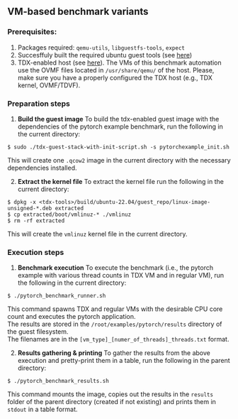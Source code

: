 ## VM-based benchmark variants

### Prerequisites:
1. Packages required: `qemu-utils`, `libguestfs-tools`, `expect`
2. Succesffuly built the required ubuntu guest tools (see [here](../../../build/ubuntu-22.04/README.md#build-all))
3. TDX-enabled host (see [here](../../../build/ubuntu-22.04/README.md#install-tdx-host-packages)). The VMs of this benchmark automation use the OVMF files located in `/usr/share/qemu/` of the host. Please, make sure you have a properly configured the TDX host (e.g., TDX kernel, OVMF/TDVF).

### Preparation steps
1. **Build the guest image**
To build the tdx-enabled guest image with the dependencies of the pytorch example benchmark,
run the following in the current directory:
```
$ sudo ./tdx-guest-stack-with-init-script.sh -s pytorchexample_init.sh
```
This will create one `.qcow2` image in the current directory with the necessary dependencies installed.

2. **Extract the kernel file**
To extract the kernel file run the following in the current directory:
```
$ dpkg -x <tdx-tools>/build/ubuntu-22.04/guest_repo/linux-image-unsigned-*.deb extracted
$ cp extracted/boot/vmlinuz-* ./vmlinuz
$ rm -rf extracted
```
This will create the `vmlinuz` kernel file in the current directory.

### Execution steps
1. **Benchmark execution**
To execute the benchmark (i.e., the pytorch example with various thread counts in TDX VM and in regular VM),
run the following in the current directory:
```
$ ./pytorch_benchmark_runner.sh
```
This command spawns TDX and regular VMs with the desirable CPU core count and executes the pytorch application.<br>
The results are stored in the `/root/examples/pytorch/results` directory of the guest filesystem.<br>
The filenames are in the `[vm_type]_[numer_of_threads]_threads.txt` format.

2. **Results gathering & printing**
To gather the results from the above execution and pretty-print them in a table,
run the following in the parent directory:
```
$ ./pytorch_benchmark_results.sh
```
This command mounts the image, copies out the results in the `results` folder of the parent directory (created if not existing)
and prints them in `stdout` in a table format.